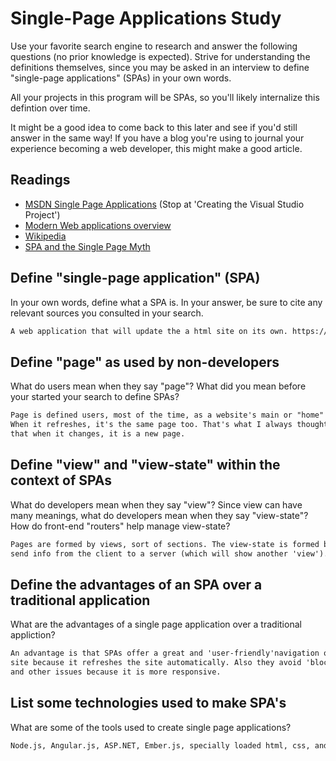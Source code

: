 # Single-Page Applications Study

Use your favorite search engine to research and answer the following questions
(no prior knowledge is expected). Strive for understanding the definitions
themselves, since you may be asked in an interview to define "single-page
applications" (SPAs) in your own words.

All your projects in this program will be SPAs, so you'll likely internalize
this defintion over time.

It might be a good idea to come back to this later and see if you'd still answer
in the same way! If you have a blog you're using to journal your experience
becoming a web developer, this might make a good article.

## Readings

-   [MSDN Single Page Applications](https://msdn.microsoft.com/en-us/magazine/dn463786.aspx) (Stop at 'Creating the Visual Studio Project')
-   [Modern Web applications overview](http://singlepageappbook.com/goal.html)
-   [Wikipedia](https://en.wikipedia.org/wiki/Single-page_application)
-   [SPA and the Single Page Myth](https://johnpapa.net/pageinspa/)

## Define "single-page application" (SPA)

In your own words, define what a SPA is. In your answer, be sure to cite any
relevant sources you consulted in your search.

```md
A web application that will update the a html site on its own. https://johnpapa.net/pageinspa/
```

## Define "page" as used by non-developers

What do users mean when they say "page"? What did you mean before your started
your search to define SPAs?

```md
Page is defined users, most of the time, as a website's main or "home" page.
When it refreshes, it's the same page too. That's what I always thought! Now I know
that when it changes, it is a new page.

```

## Define "view" and "view-state" within the context of SPAs

What do developers mean when they say "view"? Since view can have many meanings,
what do developers mean when they say "view-state"? How do front-end "routers"
help manage view-state?

```md
Pages are formed by views, sort of sections. The view-state is formed by many views, and how it is supposed to be shown to user; how it is structured. Front-end routers
send info from the client to a server (which will show another 'view').
```

## Define the advantages of an SPA over a traditional application

What are the advantages of a single page application over a traditional appliction?

```md
An advantage is that SPAs offer a great and 'user-friendly'navigation of the
site because it refreshes the site automatically. Also they avoid 'blocking'
and other issues because it is more responsive.
```

## List some technologies used to make SPA's

What are some of the tools used to create single page applications?

```md
Node.js, Angular.js, ASP.NET, Ember.js, specially loaded html, css, and javascript.
```
